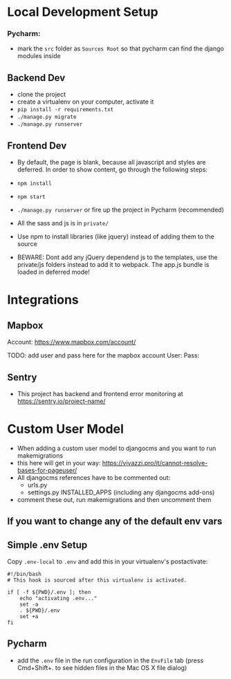 # Local Development Setup


### Pycharm:
- mark the `src` folder as `Sources Root` so that pycharm can find the django modules inside

## Backend Dev

- clone the project
- create a virtualenv on your computer, activate it
- `pip install -r requirements.txt`
- `./manage.py migrate`
- `./manage.py runserver`


## Frontend Dev

- By default, the page is blank, because all javascript and styles are deferred. In order to show content, go through
the following steps:

- `npm install`
- `npm start`
- `./manage.py runserver` or fire up the project in Pycharm (recommended)

- All the sass and js is in `private/`
- Use npm to install libraries (like jquery) instead of adding them to the source

- BEWARE: Dont add any jQuery dependend js to the templates, use the private/js folders instead to add it to webpack. The app.js bundle is loaded in deferred mode!


# Integrations

## Mapbox

Account: https://www.mapbox.com/account/

TODO: add user and pass here for the mapbox account
User:
Pass:


## Sentry

- This project has backend and frontend error monitoring at https://sentry.io/project-name/


# Custom User Model

- When adding a custom user model to djangocms and you want to run makemigrations
- this here will get in your way: https://vivazzi.pro/it/cannot-resolve-bases-for-pageuser/
- All djangocms references have to be commented out:
   - urls.py
   - settings.py INSTALLED_APPS (including any djangocms add-ons)
- comment these out, run makemigrations and then uncomment them



## If you want to change any of the default env vars

## Simple .env Setup

Copy `.env-local` to `.env` and add this in your virtualenv's postactivate:

```
#!/bin/bash
# This hook is sourced after this virtualenv is activated.

if [ -f ${PWD}/.env ]; then
    echo "activating .env..."
    set -a
    . ${PWD}/.env
    set +a
fi
```

## Pycharm

- add the `.env` file in the run configuration in the `EnvFile` tab (press Cmd+Shift+. to see hidden files in the Mac OS X file dialog)
